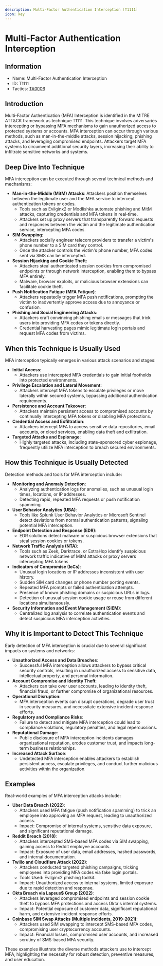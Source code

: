 ```yaml
---
description: Multi-Factor Authentication Interception [T1111]
icon: key
---
```


# Multi-Factor Authentication Interception

## Information

* Name: Multi-Factor Authentication Interception
* ID: T1111
* Tactics: [TA0006](./)

## Introduction

Multi-Factor Authentication (MFA) Interception is identified in the MITRE ATT\&CK framework as technique T1111. This technique involves adversaries intercepting or bypassing MFA mechanisms to gain unauthorized access to protected systems or accounts. MFA interception can occur through various methods, such as man-in-the-middle attacks, session hijacking, phishing attacks, and leveraging compromised endpoints. Attackers target MFA systems to circumvent additional security layers, increasing their ability to infiltrate sensitive networks and systems.

## Deep Dive Into Technique

MFA interception can be executed through several technical methods and mechanisms:

* **Man-in-the-Middle (MitM) Attacks**: Attackers position themselves between the legitimate user and the MFA service to intercept authentication tokens or codes.
  * Tools such as Evilginx2 or Modlishka automate phishing and MitM attacks, capturing credentials and MFA tokens in real-time.
  * Attackers set up proxy servers that transparently forward requests and responses between the victim and the legitimate authentication service, intercepting MFA codes.
* **SIM Swapping**:
  * Attackers socially engineer telecom providers to transfer a victim's phone number to a SIM card they control.
  * Once the attacker controls the victim's phone number, MFA codes sent via SMS can be intercepted.
* **Session Hijacking and Cookie Theft**:
  * Attackers steal authenticated session cookies from compromised endpoints or through network interception, enabling them to bypass MFA entirely.
  * Malware, browser exploits, or malicious browser extensions can facilitate cookie theft.
* **Push Notification Fatigue (MFA Fatigue)**:
  * Attackers repeatedly trigger MFA push notifications, prompting the victim to inadvertently approve access due to annoyance or confusion.
* **Phishing and Social Engineering Attacks**:
  * Attackers craft convincing phishing emails or messages that trick users into providing MFA codes or tokens directly.
  * Credential harvesting pages mimic legitimate login portals and request MFA codes from victims.

## When this Technique is Usually Used

MFA interception typically emerges in various attack scenarios and stages:

* **Initial Access**:
  * Attackers use intercepted MFA credentials to gain initial footholds into protected environments.
* **Privilege Escalation and Lateral Movement**:
  * Attackers intercept MFA tokens to escalate privileges or move laterally within secured systems, bypassing additional authentication requirements.
* **Persistence and Account Takeover**:
  * Attackers maintain persistent access to compromised accounts by continually intercepting MFA tokens or disabling MFA protections.
* **Credential Access and Exfiltration**:
  * Attackers intercept MFA to access sensitive data repositories, email accounts, or cloud services, enabling data theft and exfiltration.
* **Targeted Attacks and Espionage**:
  * Highly targeted attacks, including state-sponsored cyber espionage, frequently utilize MFA interception to breach secured environments.

## How this Technique is Usually Detected

Detection methods and tools for MFA interception include:

* **Monitoring and Anomaly Detection**:
  * Analyzing authentication logs for anomalies, such as unusual login times, locations, or IP addresses.
  * Detecting rapid, repeated MFA requests or push notification spamming.
* **User Behavior Analytics (UBA)**:
  * Tools like Splunk User Behavior Analytics or Microsoft Sentinel detect deviations from normal authentication patterns, signaling potential MFA interception.
* **Endpoint Detection and Response (EDR)**:
  * EDR solutions detect malware or suspicious browser extensions that steal session cookies or tokens.
* **Network Traffic Analysis (NTA)**:
  * Tools such as Zeek, Darktrace, or ExtraHop identify suspicious network traffic indicative of MitM attacks or proxy servers intercepting MFA tokens.
* **Indicators of Compromise (IoCs)**:
  * Unusual login locations or IP addresses inconsistent with user history.
  * Sudden SIM card changes or phone number porting events.
  * Repeated MFA prompts or failed authentication attempts.
  * Presence of known phishing domains or suspicious URLs in logs.
  * Detection of unusual session cookie usage or reuse from different locations simultaneously.
* **Security Information and Event Management (SIEM)**:
  * Centralized log analysis to correlate authentication events and detect suspicious MFA interception activities.

## Why it is Important to Detect This Technique

Early detection of MFA interception is crucial due to several significant impacts on systems and networks:

* **Unauthorized Access and Data Breaches**:
  * Successful MFA interception allows attackers to bypass critical security controls, resulting in unauthorized access to sensitive data, intellectual property, and personal information.
* **Account Compromise and Identity Theft**:
  * Attackers can take over user accounts, leading to identity theft, financial fraud, or further compromise of organizational resources.
* **Operational Disruption**:
  * MFA interception events can disrupt operations, degrade user trust in security measures, and necessitate extensive incident response efforts.
* **Regulatory and Compliance Risks**:
  * Failure to detect and mitigate MFA interception could lead to compliance violations, regulatory penalties, and legal repercussions.
* **Reputational Damage**:
  * Public disclosure of MFA interception incidents damages organizational reputation, erodes customer trust, and impacts long-term business relationships.
* **Increased Attack Surface**:
  * Undetected MFA interception enables attackers to establish persistent access, escalate privileges, and conduct further malicious activities within the organization.

## Examples

Real-world examples of MFA interception attacks include:

* **Uber Data Breach (2022)**:
  * Attackers used MFA fatigue (push notification spamming) to trick an employee into approving an MFA request, leading to unauthorized access.
  * Impact: Compromise of internal systems, sensitive data exposure, and significant reputational damage.
* **Reddit Breach (2018)**:
  * Attackers intercepted SMS-based MFA codes via SIM swapping, gaining access to Reddit employee accounts.
  * Impact: Exposure of user data, email addresses, hashed passwords, and internal documentation.
* **Twilio and Cloudflare Attack (2022)**:
  * Attackers conducted targeted phishing campaigns, tricking employees into providing MFA codes via fake login portals.
  * Tools Used: Evilginx2 phishing toolkit.
  * Impact: Unauthorized access to internal systems, limited exposure due to rapid detection and response.
* **Okta Breach via Lapsus$ Group (2022)**:
  * Attackers leveraged compromised endpoints and session cookie theft to bypass MFA protections and access Okta's internal systems.
  * Impact: Potential exposure of customer data, significant reputational harm, and extensive incident response efforts.
* **Coinbase SIM Swap Attacks (Multiple incidents, 2019-2021)**:
  * Attackers used SIM swapping to intercept SMS-based MFA codes, compromising user cryptocurrency accounts.
  * Impact: Financial losses, compromised user accounts, and increased scrutiny of SMS-based MFA security.

These examples illustrate the diverse methods attackers use to intercept MFA, highlighting the necessity for robust detection, preventive measures, and user education.
